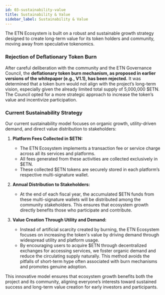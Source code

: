 ```yaml
---
id: 03-sustainability-value
title: Sustainability & Value
sidebar_label: Sustainability & Value
---
```


The ETN Ecosystem is built on a robust and sustainable growth strategy designed to create long-term value for its token holders and community, moving away from speculative tokenomics.

### Rejection of Deflationary Token Burn

After careful deliberation with the community and the ETN Governance Council, the **deflationary token burn mechanism, as proposed in earlier versions of the whitepaper (e.g., V1.1), has been rejected.** It was determined that a token burn would not align with the project’s long-term vision, especially given the already limited total supply of 5,000,000 $ETN. The Council opted for a more strategic approach to increase the token’s value and incentivize participation.

### Current Sustainability Strategy

Our current sustainability model focuses on organic growth, utility-driven demand, and direct value distribution to stakeholders:

1.  **Platform Fees Collected in $ETN:**
    *   The ETN Ecosystem implements a transaction fee or service charge across all its services and platforms.
    *   All fees generated from these activities are collected exclusively in $ETN.
    *   These collected $ETN tokens are securely stored in each platform’s respective multi-signature wallet.

2.  **Annual Distribution to Stakeholders:**
    *   At the end of each fiscal year, the accumulated $ETN funds from these multi-signature wallets will be distributed among the community stakeholders. This ensures that ecosystem growth directly benefits those who participate and contribute.

3.  **Value Creation Through Utility and Demand:**
    *   Instead of artificial scarcity created by burning, the ETN Ecosystem focuses on increasing the token's value by driving demand through widespread utility and platform usage.
    *   By encouraging users to acquire $ETN through decentralized exchanges for accessing services, we foster organic demand and reduce the circulating supply naturally. This method avoids the pitfalls of short-term hype often associated with burn mechanisms and promotes genuine adoption.

This innovative model ensures that ecosystem growth benefits both the project and its community, aligning everyone’s interests toward sustained success and long-term value creation for early investors and participants.

